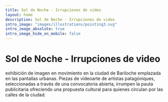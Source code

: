 ```yaml
---
title: Sol de Noche - Irrupciones de video
layout: home
description: Sol de Noche - Irrupciones de video
intro_image: "images/illustrations/pointing3.svg"
intro_image_absolute: true
intro_image_hide_on_mobile: false
---
```


# Sol de Noche - Irrupciones de video

exhibición de imagen en movimiento en la ciudad de Bariloche emplazada en las pantallas urbanas.
Piezas de videoarte de artistas patagóniques, seleccionadas a través de una convocatoria abierta, irrumpen la pauta publicitaria ofreciendo una propuesta cultural para quienes circulan por las calles de la ciudad.

